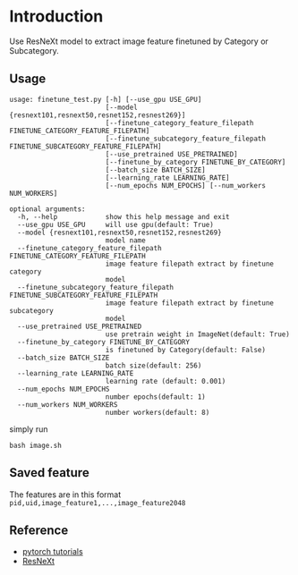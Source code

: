 # Introduction

Use ResNeXt model to extract image feature finetuned by Category or Subcategory.

## Usage

```shell
usage: finetune_test.py [-h] [--use_gpu USE_GPU]
                        [--model {resnext101,resnext50,resnet152,resnest269}]
                        [--finetune_category_feature_filepath FINETUNE_CATEGORY_FEATURE_FILEPATH]
                        [--finetune_subcategory_feature_filepath FINETUNE_SUBCATEGORY_FEATURE_FILEPATH]
                        [--use_pretrained USE_PRETRAINED]
                        [--finetune_by_category FINETUNE_BY_CATEGORY]
                        [--batch_size BATCH_SIZE]
                        [--learning_rate LEARNING_RATE]
                        [--num_epochs NUM_EPOCHS] [--num_workers NUM_WORKERS]

optional arguments:
  -h, --help            show this help message and exit
  --use_gpu USE_GPU     will use gpu(default: True)
  --model {resnext101,resnext50,resnet152,resnest269}
                        model name
  --finetune_category_feature_filepath FINETUNE_CATEGORY_FEATURE_FILEPATH
                        image feature filepath extract by finetune category
                        model
  --finetune_subcategory_feature_filepath FINETUNE_SUBCATEGORY_FEATURE_FILEPATH
                        image feature filepath extract by finetune subcategory
                        model
  --use_pretrained USE_PRETRAINED
                        use pretrain weight in ImageNet(default: True)
  --finetune_by_category FINETUNE_BY_CATEGORY
                        is finetuned by Category(default: False)
  --batch_size BATCH_SIZE
                        batch size(default: 256)
  --learning_rate LEARNING_RATE
                        learning rate (default: 0.001)
  --num_epochs NUM_EPOCHS
                        number epochs(default: 1)
  --num_workers NUM_WORKERS
                        number workers(default: 8)
```

simply run

```shell
bash image.sh
```

## Saved feature

The features are in this format ```pid,uid,image_feature1,...,image_feature2048```

## Reference

- [pytorch tutorials](https://pytorch.org/tutorials/)
- [ResNeXt](https://github.com/facebookresearch/ResNeXt)
